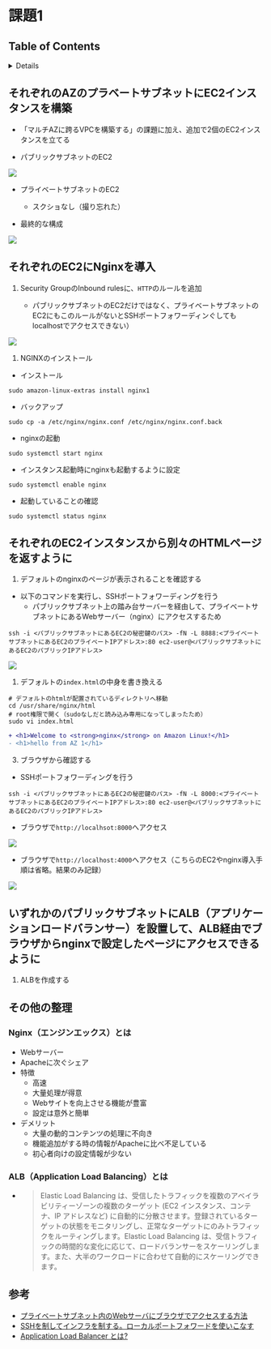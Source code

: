 # 課題1

## Table of Contents
<!-- START doctoc generated TOC please keep comment here to allow auto update -->
<!-- DON'T EDIT THIS SECTION, INSTEAD RE-RUN doctoc TO UPDATE -->
<details>
<summary>Details</summary>

- [それぞれのAZのプラベートサブネットにEC2インスタンスを構築](#%E3%81%9D%E3%82%8C%E3%81%9E%E3%82%8C%E3%81%AEaz%E3%81%AE%E3%83%97%E3%83%A9%E3%83%99%E3%83%BC%E3%83%88%E3%82%B5%E3%83%96%E3%83%8D%E3%83%83%E3%83%88%E3%81%ABec2%E3%82%A4%E3%83%B3%E3%82%B9%E3%82%BF%E3%83%B3%E3%82%B9%E3%82%92%E6%A7%8B%E7%AF%89)
- [それぞれのEC2にNginxを導入](#%E3%81%9D%E3%82%8C%E3%81%9E%E3%82%8C%E3%81%AEec2%E3%81%ABnginx%E3%82%92%E5%B0%8E%E5%85%A5)
- [それぞれのEC2インスタンスから別々のHTMLページを返すように](#%E3%81%9D%E3%82%8C%E3%81%9E%E3%82%8C%E3%81%AEec2%E3%82%A4%E3%83%B3%E3%82%B9%E3%82%BF%E3%83%B3%E3%82%B9%E3%81%8B%E3%82%89%E5%88%A5%E3%80%85%E3%81%AEhtml%E3%83%9A%E3%83%BC%E3%82%B8%E3%82%92%E8%BF%94%E3%81%99%E3%82%88%E3%81%86%E3%81%AB)
- [いずれかのパブリックサブネットにALB（アプリケーションロードバランサー）を設置して、ALB経由でブラウザからnginxで設定したページにアクセスできるように](#%E3%81%84%E3%81%9A%E3%82%8C%E3%81%8B%E3%81%AE%E3%83%91%E3%83%96%E3%83%AA%E3%83%83%E3%82%AF%E3%82%B5%E3%83%96%E3%83%8D%E3%83%83%E3%83%88%E3%81%ABalb%E3%82%A2%E3%83%97%E3%83%AA%E3%82%B1%E3%83%BC%E3%82%B7%E3%83%A7%E3%83%B3%E3%83%AD%E3%83%BC%E3%83%89%E3%83%90%E3%83%A9%E3%83%B3%E3%82%B5%E3%83%BC%E3%82%92%E8%A8%AD%E7%BD%AE%E3%81%97%E3%81%A6alb%E7%B5%8C%E7%94%B1%E3%81%A7%E3%83%96%E3%83%A9%E3%82%A6%E3%82%B6%E3%81%8B%E3%82%89nginx%E3%81%A7%E8%A8%AD%E5%AE%9A%E3%81%97%E3%81%9F%E3%83%9A%E3%83%BC%E3%82%B8%E3%81%AB%E3%82%A2%E3%82%AF%E3%82%BB%E3%82%B9%E3%81%A7%E3%81%8D%E3%82%8B%E3%82%88%E3%81%86%E3%81%AB)
- [その他の整理](#%E3%81%9D%E3%81%AE%E4%BB%96%E3%81%AE%E6%95%B4%E7%90%86)
  - [Nginx（エンジンエックス）とは](#nginx%E3%82%A8%E3%83%B3%E3%82%B8%E3%83%B3%E3%82%A8%E3%83%83%E3%82%AF%E3%82%B9%E3%81%A8%E3%81%AF)
  - [ALB（Application Load Balancing）とは](#albapplication-load-balancing%E3%81%A8%E3%81%AF)
- [参考](#%E5%8F%82%E8%80%83)

</details>
<!-- END doctoc generated TOC please keep comment here to allow auto update -->

## それぞれのAZのプラベートサブネットにEC2インスタンスを構築

- 「マルチAZに跨るVPCを構築する」の課題に加え、追加で2個のEC2インスタンスを立てる

- パブリックサブネットのEC2

![](../../assets/../../assets/aws_redundant_web_app_ec2_public.png)

- プライベートサブネットのEC2
  - スクショなし（撮り忘れた）

- 最終的な構成

![](./multiaz_subnet_ec2.drawio.png)

## それぞれのEC2にNginxを導入

1. Security GroupのInbound rulesに、`HTTP`のルールを追加
   
   - パブリックサブネットのEC2だけではなく、プライベートサブネットのEC2にもこのルールがないとSSHポートフォワーディンぐしてもlocalhostでアクセスできない）

![](../../assets/../../assets/aws_redundant_web_app_default_nginx_page.png)

1. NGINXのインストール

- インストール
  
`sudo amazon-linux-extras install nginx1`

- バックアップ

`sudo cp -a /etc/nginx/nginx.conf /etc/nginx/nginx.conf.back`

- nginxの起動

`sudo systemctl start nginx`

- インスタンス起動時にnginxも起動するように設定

`sudo systemctl enable nginx`

- 起動していることの確認

`sudo systemctl status nginx`
## それぞれのEC2インスタンスから別々のHTMLページを返すように

1. デフォルトのnginxのページが表示されることを確認する

- 以下のコマンドを実行し、SSHポートフォワーディングを行う
  - パブリックサブネット上の踏み台サーバーを経由して、プライベートサブネットにあるWebサーバー（nginx）にアクセスするため
  
`ssh -i <パブリックサブネットにあるEC2の秘密鍵のパス> -fN -L 8888:<プライベートサブネットにあるEC2のプライベートIPアドレス>:80 ec2-user@<パブリックサブネットにあるEC2のパブリックIPアドレス>`

![](../../assets/../../assets/aws_redundant_web_app_default_nginx_page.png
)

1. デフォルトの`index.html`の中身を書き換える

```shell
# デフォルトのhtmlが配置されているディレクトリへ移動
cd /usr/share/nginx/html
# root権限で開く（sudoなしだと読み込み専用になってしまったため）
sudo vi index.html
```

```diff
+ <h1>Welcome to <strong>nginx</strong> on Amazon Linux!</h1>
- <h1>hello from AZ 1</h1>
```

3. ブラウザから確認する

- SSHポートフォワーディングを行う

`ssh -i <パブリックサブネットにあるEC2の秘密鍵のパス> -fN -L 8000:<プライベートサブネットにあるEC2のプライベートIPアドレス>:80 ec2-user@<パブリックサブネットにあるEC2のパブリックIPアドレス>`

- ブラウザで`http://localhsot:8000`へアクセス

![](../../assets/../../assets/aws_redundant_web_app_az_1.png)

- ブラウザで`http://localhost:4000`へアクセス（こちらのEC2やnginx導入手順は省略。結果のみ記録）

![](../../assets/../../assets/aws_redundant_web_app_az_2.png)

## いずれかのパブリックサブネットにALB（アプリケーションロードバランサー）を設置して、ALB経由でブラウザからnginxで設定したページにアクセスできるように

1. ALBを作成する



## その他の整理

### Nginx（エンジンエックス）とは

- Webサーバー
- Apacheに次ぐシェア
- 特徴
  - 高速
  - 大量処理が得意
  - Webサイトを向上させる機能が豊富
  - 設定は意外と簡単
- デメリット
  - 大量の動的コンテンツの処理に不向き
  - 機能追加がする時の情報がApacheに比べ不足している
  - 初心者向けの設定情報が少ない

### ALB（Application Load Balancing）とは

- > Elastic Load Balancing は、受信したトラフィックを複数のアベイラビリティーゾーンの複数のターゲット (EC2 インスタンス、コンテナ、IP アドレスなど) に自動的に分散させます。登録されているターゲットの状態をモニタリングし、正常なターゲットにのみトラフィックをルーティングします。Elastic Load Balancing は、受信トラフィックの時間的な変化に応じて、ロードバランサーをスケーリングします。また、大半のワークロードに合わせて自動的にスケーリングできます。

## 参考

- [プライベートサブネット内のWebサーバにブラウザでアクセスする方法](https://zenn.dev/tmasuyama1114/articles/25aec930b9cd66)
- [SSHを制してインフラを制する。ローカルポートフォワードを使いこなす](https://blog.mosuke.tech/entry/2014/12/31/170545/)
- [Application Load Balancer とは?](https://docs.aws.amazon.com/ja_jp/elasticloadbalancing/latest/application/introduction.html)
